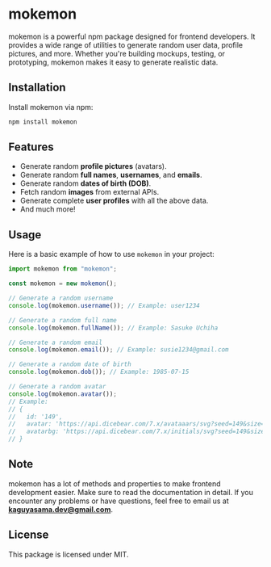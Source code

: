 # mokemon

mokemon is a powerful npm package designed for frontend developers. It provides a wide range of utilities to generate random user data, profile pictures, and more. Whether you're building mockups, testing, or prototyping, mokemon makes it easy to generate realistic data.

## Installation

Install mokemon via npm:

```bash
npm install mokemon
```

## Features

- Generate random **profile pictures** (avatars).
- Generate random **full names**, **usernames**, and **emails**.
- Generate random **dates of birth (DOB)**.
- Fetch random **images** from external APIs.
- Generate complete **user profiles** with all the above data.
- And much more!

## Usage

Here is a basic example of how to use `mokemon` in your project:

```javascript
import mokemon from "mokemon";

const mokemon = new mokemon();

// Generate a random username
console.log(mokemon.username()); // Example: user1234

// Generate a random full name
console.log(mokemon.fullName()); // Example: Sasuke Uchiha

// Generate a random email
console.log(mokemon.email()); // Example: susie1234@gmail.com

// Generate a random date of birth
console.log(mokemon.dob()); // Example: 1985-07-15

// Generate a random avatar
console.log(mokemon.avatar()); 
// Example: 
// {
//   id: '149',
//   avatar: 'https://api.dicebear.com/7.x/avataaars/svg?seed=149&size=100',
//   avatarbg: 'https://api.dicebear.com/7.x/initials/svg?seed=149&size=100'
// }
```

## Note

mokemon has a lot of methods and properties to make frontend development easier. Make sure to read the documentation in detail. If you encounter any problems or have questions, feel free to email us at **kaguyasama.dev@gmail.com**.

## License

This package is licensed under MIT.
